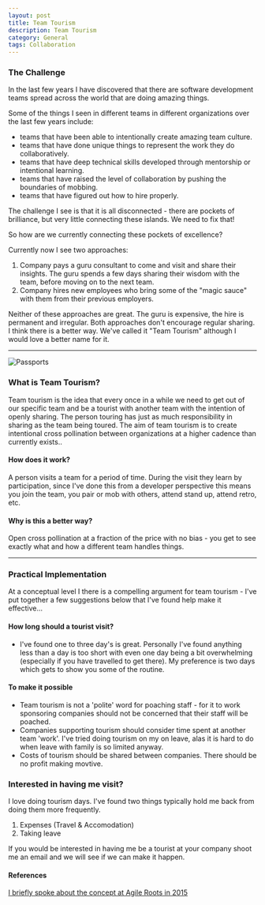 ```yaml
---
layout: post
title: Team Tourism
description: Team Tourism
category: General
tags: Collaboration
---
```

### The Challenge ###

In the last few years I have discovered that there are software development teams spread across the world that are doing amazing things.

Some of the things I seen in different teams in different organizations over the last few years include:

- teams that have been able to intentionally create amazing team culture.  
- teams that have done unique things to represent the work they do collaboratively.  
- teams that have deep technical skills developed through mentorship or intentional learning.  
- teams that have raised the level of collaboration by pushing the boundaries of mobbing.  
- teams that have figured out how to hire properly.

The challenge I see is that it is all disconnected - there are pockets of brilliance, but very little connecting these islands. We need to fix that!

So how are we currently connecting these pockets of excellence? 

Currently now I see two approaches:

1) Company pays a guru consultant to come and visit and share their insights. The guru spends a few days sharing their wisdom with the team, before moving on to the next team.  
2) Company hires new employees who bring some of the "magic sauce" with them from their previous employers.  

Neither of these approaches are great. The guru is expensive, the hire is permanent and irregular. Both approaches don't encourage regular sharing. I think there is a better way. We've called it "Team Tourism" although I would love a better name for it.

---------------------------------------------------------------------------------------

<img class="img-responsive center-block" alt="Passports" src="{{ site.url }}/assets/images/Team-Tourism-Passports.jpg">

### What is Team Tourism? ###

Team tourism is the idea that every once in a while we need to get out of our specific team and be a tourist with another team with the intention of openly sharing. The person touring has just as much responsibility in sharing as the team being toured. The aim of team tourism is to create intentional cross pollination between organizations at a higher cadence than currently exists..

#### How does it work? ####

A person visits a team for a period of time. During the visit they learn by participation, since I've done this from a developer perspective this means you join the team, you pair or mob with others, attend stand up, attend retro, etc.

#### Why is this a better way? ####

Open cross pollination at a fraction of the price with no bias - you get to see exactly what and how a different team handles things.

---------------------------------------------------------------------------------------

### Practical Implementation ###

At a conceptual level I there is a compelling argument for team tourism - I've put together a few suggestions below that I've found  help make it effective...   

#### How long should a tourist visit? ####

- I've found one to three day's is great. Personally I've found anything less than a day is too short with even one day being a bit overwhelming (especially if you have travelled to get there). My preference is two days which gets to show you some of the routine.

#### To make it possible ####

- Team tourism is not a 'polite' word for poaching staff - for it to work sponsoring companies should not be concerned that their staff will be poached.  
- Companies supporting tourism should consider time spent at another team 'work'. I've tried doing tourism on my on leave, alas it is hard to do when leave with family is so limited anyway.  
- Costs of tourism should be shared between companies. There should be no profit making movtive.

### Interested in having me visit? ###

I love doing tourism days. I've found two things typically hold me back from doing them more frequently.

1) Expenses (Travel & Accomodation)
2) Taking leave

If you would be interested in having me be a tourist at your company shoot me an email and we will see if we can make it happen.  

#### References ####

[I briefly spoke about the concept at Agile Roots in 2015](http://www.agileroots.com/)  
